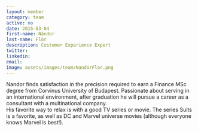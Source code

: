 ```yaml
---
layout: member
category: team
active: no
date: 2015-03-04
first-name: Nándor
last-name: Flór
description: Customer Experience Expert
twitter:
linkedin:
email:
image: assets/images/team/NandorFlor.png
---
```

Nandor finds satisfaction in the precision required to earn a Finance MSc degree from Corvinus University of Budapest. Passionate about serving in an international environment, after graduation he will pursue a career as a consultant with a multinational company.<br>
His favorite way to relax is with a good TV series or movie. The series Suits is a favorite, as well as DC and Marvel universe movies (although everyone knows Marvel is best!).

